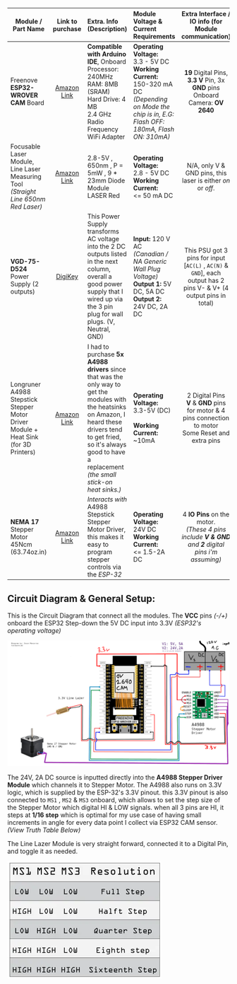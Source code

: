 | Module / Part Name   | Link to purchase | Extra. Info (Description) | Module Voltage & Current Requirements | Extra Interface / IO info (for Module communication) |  Cost<br/> ($CAD) |
|----------|:-------------:|:----------|:-------------|:-------------:|:-------------:|
| Freenove **ESP32-WROVER CAM** Board |  [Amazon Link](https://www.amazon.ca/dp/B09BC5CNHM?psc=1&ref=ppx_yo2ov_dt_b_product_details) | **Compatible with Arduino IDE**, Onboard <br/> Processor: 240MHz<br/> RAM: 8MB (SRAM)<br/> Hard Drive: 4 MB <br/> 2.4 GHz Radio Frequency WiFi Adapter<br/> |**Operating Voltage:**<br/> 3.3 - 5V DC<br/>**Working Current:**<br/>150-320 mA DC <br/>*(Depending on Mode the chip is in, E.G: Flash OFF: 180mA, Flash ON: 310mA)*| **19** Digital Pins, **3.3 V** Pin, 3x **GND** pins <br/> Onboard Camera: **OV 2640** | $ 23.67 |
| Focusable Laser Module, Line Laser Measuring Tool *(Straight Line 650nm Red Laser)* | [Amazon Link](https://www.amazon.ca/dp/B07YWRVZX8?psc=1&ref=ppx_yo2ov_dt_b_product_details) |2.8-5V , 650nm , P = 5mW , 9 * 23mm Diode Module LASER Red | **Operating Voltage:**<br/> 2.8 - 5V DC<br/>**Working Current:**<br/> <= 50 mA DC| N/A, only V & GND pins, this laser is either *on* or *off*. | $ 12.35 |
| **VGD-75-D524** Power Supply (2 outputs) |    [DigiKey](https://www.digikey.ca/en/products/detail/cui-inc/VGD-75-D524/11499764)   | This Power Supply transforms AC voltage into the 2 DC outputs listed in the next column, overall a good power supply that I wired up via the 3 pin plug for wall plugs. (V, Neutral, GND) |**Input:** 120 V AC <br/> *(Canadian / NA Generic Wall Plug Voltage)* <br/> **Output 1:** 5V DC, 5A DC <br/> **Output 2:** 24V DC, 2A DC | This PSU got 3 pins for input [`AC(L)` , `AC(N)` & `GND`], each output has 2 pins V- & V+ (4 output pins in total) | $ 44.50 |
|Longruner A4988 Stepstick Stepper Motor Driver Module + Heat Sink (for 3D Printers)|[Amazon Link](https://www.amazon.ca/Longruner-LK02-Arduino-Professional-Mechanical/dp/B07NXP6HST/ref=cm_cr_arp_d_product_top?ie=UTF8)|I had to purchase **5x A4988 drivers** since that was the only way to get the modules with the heatsinks on Amazon, I heard these drivers tend to get fried, so it's always good to have a replacement<br/>*(the small stick-on heat sinks.)* |**Operating Voltage:**<br/> 3.3-5V (DC)<br/><br/> **Working Current:**<br/> ~10mA | 2 Digital Pins <br/> **V** & **GND** pins for motor & 4 pins connection to motor <br/> Some Reset and extra pins |$ 18.07 |
|**NEMA 17** Stepper Motor 45Ncm (63.74oz.in)|[Amazon Link](https://www.amazon.ca/Stepper-63-74oz-42x39mm-Connector-Printer/dp/B07KZQ77VH/ref=sr_1_5?crid=81JFYM6BSLLG&keywords=Stepper+motor&qid=1662289940&sprefix=stepper+motor%2Caps%2C214&sr=8-5)| *Interacts with* A4988 Stepstick Stepper Motor Driver, this makes it easy to program stepper controls via the *ESP-32*  |**Operating Voltage:**<br/> 24V DC<br/>**Working Current:**<br/> <= 1.5-2A DC | 4 **IO Pins** on the motor.<br/> *(These 4 pins include **V & GND** and **2** digital pins i'm assuming)* |$ 16.94|

## Circuit Diagram & General Setup: 

This is the Circuit Diagram that connect all the modules. The **VCC** pins *(-/+)* onboard the ESP32 Step-down the 5V DC input into 3.3V *(ESP32's operating voltage)*

![Hardware Circuit Diagram](./static/laser_scanner_esp_setup.png)

The 24V, 2A DC source is inputted directly into the **A4988 Stepper Driver Module** which channels it to Stepper Motor. The A4988 also runs on 3.3V logic, which is supplied by the ESP-32's 3.3V pinout. this 3.3V pinout is also connected to `MS1` , `MS2` & `MS3` onboard, which allows to set the step size of the Stepper Motor which digital HI & LOW signals. when all 3 pins are HI, it steps at **1/16 step** which is optimal for my use case of having small increments in angle for every data point I collect via ESP32 CAM sensor. *(View Truth Table Below)*

The Line Lazer Module is very straight forward, connected it to a Digital Pin, and toggle it as needed.

![A4988 Truth Table](./static/a4988_tt.webp)




